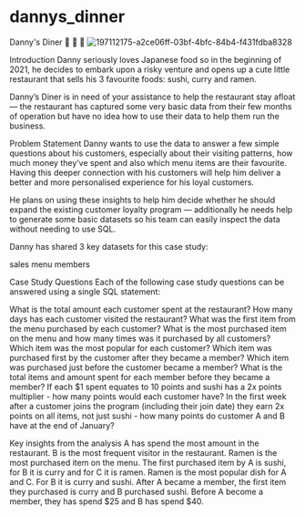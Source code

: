 # dannys_dinner
Danny's Diner 🍜 🍣 🍛
![197112175-a2ce06ff-03bf-4bfc-84b4-f431fdba8328](https://user-images.githubusercontent.com/101229082/202960766-f639b2ee-3c37-49d4-b25e-f8a01844e93a.png)

Introduction
Danny seriously loves Japanese food so in the beginning of 2021, he decides to embark upon a risky venture and opens up a cute little restaurant that sells his 3 favourite foods: sushi, curry and ramen.

Danny’s Diner is in need of your assistance to help the restaurant stay afloat — the restaurant has captured some very basic data from their few months of operation but have no idea how to use their data to help them run the business.

Problem Statement
Danny wants to use the data to answer a few simple questions about his customers, especially about their visiting patterns, how much money they’ve spent and also which menu items are their favourite. Having this deeper connection with his customers will help him deliver a better and more personalised experience for his loyal customers.

He plans on using these insights to help him decide whether he should expand the existing customer loyalty program — additionally he needs help to generate some basic datasets so his team can easily inspect the data without needing to use SQL.

Danny has shared 3 key datasets for this case study:

sales
menu
members

Case Study Questions
Each of the following case study questions can be answered using a single SQL statement:

What is the total amount each customer spent at the restaurant?
How many days has each customer visited the restaurant?
What was the first item from the menu purchased by each customer?
What is the most purchased item on the menu and how many times was it purchased by all customers?
Which item was the most popular for each customer?
Which item was purchased first by the customer after they became a member?
Which item was purchased just before the customer became a member?
What is the total items and amount spent for each member before they became a member?
If each $1 spent equates to 10 points and sushi has a 2x points multiplier - how many points would each customer have?
In the first week after a customer joins the program (including their join date) they earn 2x points on all items, not just sushi - how many points do customer A and B have at the end of January?


Key insights from the analysis
A has spend the most amount in the restaurant.
B is the most frequent visitor in the restaurant.
Ramen is the most purchased item on the menu.
The first purchased item by A is sushi, for B it is curry and for C it is ramen.
Ramen is the most popular dish for A and C. For B it is curry and sushi.
After A became a member, the first item they purchased is curry and B purchased sushi.
Before A become a member, they has spend $25 and B has spend $40.

